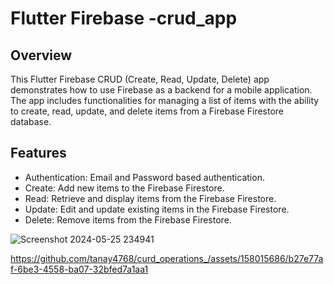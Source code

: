 # Flutter Firebase -crud_app
## Overview
  This Flutter Firebase CRUD (Create, Read, Update, Delete) app demonstrates how to use Firebase as a backend for a mobile application. The app includes functionalities for managing a list of items with the ability to create, read, update, and delete items from a Firebase Firestore database.

## Features
<ul>
<li>Authentication: Email and Password based authentication.</li>
<li>Create: Add new items to the Firebase Firestore.</li>
<li>Read: Retrieve and display items from the Firebase Firestore.</li>
<li>Update: Edit and update existing items in the Firebase Firestore.</li>
<li>Delete: Remove items from the Firebase Firestore.</li>
</ul>



![Screenshot 2024-05-25 234941](https://github.com/tanay4768/curd_operations_/assets/158015686/31f18c84-fb02-40c8-827b-e4194df81d3c)



https://github.com/tanay4768/curd_operations_/assets/158015686/b27e77af-6be3-4558-ba07-32bfed7a1aa1

